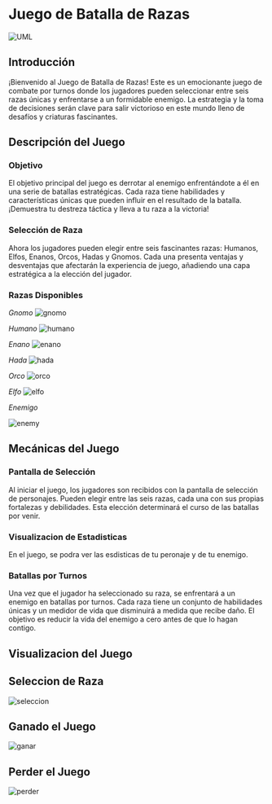 # Juego de Batalla de Razas
![UML](https://github.com/brihuaa/PracticaJava/assets/113451860/07b52ea2-3125-4754-9be8-a7928a783ac4)


## Introducción

¡Bienvenido al Juego de Batalla de Razas! Este es un emocionante juego de combate por turnos donde los jugadores pueden seleccionar entre seis razas únicas y enfrentarse a un formidable enemigo. La estrategia y la toma de decisiones serán clave para salir victorioso en este mundo lleno de desafíos y criaturas fascinantes.

## Descripción del Juego

### Objetivo

El objetivo principal del juego es derrotar al enemigo enfrentándote a él en una serie de batallas estratégicas. Cada raza tiene habilidades y características únicas que pueden influir en el resultado de la batalla. ¡Demuestra tu destreza táctica y lleva a tu raza a la victoria!

### Selección de Raza

Ahora los jugadores pueden elegir entre seis fascinantes razas: Humanos, Elfos, Enanos, Orcos, Hadas y Gnomos. Cada una presenta ventajas y desventajas que afectarán la experiencia de juego, añadiendo una capa estratégica a la elección del jugador.

### Razas Disponibles

*Gnomo*
![gnomo](https://github.com/brihuaa/PracticaJava/assets/123450151/d499d2cc-602e-483e-ae2b-b7b1a702d7c2)

*Humano*
![humano](https://github.com/brihuaa/PracticaJava/assets/123450151/56d88385-9c06-4f9c-9802-baff74ab8563)

*Enano*
![enano](https://github.com/brihuaa/PracticaJava/assets/123450151/3dc28d95-99e6-41d8-b5a0-c287a49df4a5)

*Hada*
![hada](https://github.com/brihuaa/PracticaJava/assets/123450151/9d73e17e-7e7f-4061-9e8b-a043434eccf5)

*Orco*
![orco](https://github.com/brihuaa/PracticaJava/assets/123450151/1bc67f9f-f421-48e7-ac47-af1a758b2b53)

*Elfo*
![elfo](https://github.com/brihuaa/PracticaJava/assets/123450151/55bf3ae3-024e-47ed-ba76-03abda1bccde)

*Enemigo*

![enemy](https://github.com/brihuaa/PracticaJava/assets/123450151/0058f259-1147-471a-99ef-9b29d864e311)

## Mecánicas del Juego
### Pantalla de Selección

Al iniciar el juego, los jugadores son recibidos con la pantalla de selección de personajes. Pueden elegir entre las seis razas, cada una con sus propias fortalezas y debilidades. Esta elección determinará el curso de las batallas por venir.

### Visualizacion de Estadisticas

En el juego, se podra ver las esdisticas de tu peronaje y de tu enemigo.

### Batallas por Turnos
Una vez que el jugador ha seleccionado su raza, se enfrentará a un enemigo en batallas por turnos. Cada raza tiene un conjunto de habilidades únicas y un medidor de vida que disminuirá a medida que recibe daño. El objetivo es reducir la vida del enemigo a cero antes de que lo hagan contigo.

## Visualizacion del Juego

## Seleccion de Raza
![seleccion](https://github.com/brihuaa/PracticaJava/assets/123450151/f23d537e-540e-4b0c-9f2f-439949253a8d)

## Ganado el Juego
![ganar](https://github.com/brihuaa/PracticaJava/assets/123450151/b3f9d5e6-ef03-48de-9162-fa481f71d469)

## Perder el Juego
![perder](https://github.com/brihuaa/PracticaJava/assets/123450151/4bce23cb-da79-4429-979a-76908b02c3af)


